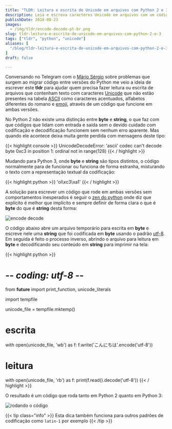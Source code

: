 ```yaml
---
title: "TLDR: Leitura e escrita de Unicode em arquivos com Python 2 e 3"
description: Leia e escreva caracteres Unicode em arquivos com um código que roda tanto em Python 2 quanto em Python 3
publishDate: 2018-08-23
images:
  - /img/tldr/encode-decode-pt-br.png
slug: tldr-leitura-e-escrita-de-unicode-em-arquivos-com-python-2-e-3
tags: ["tldr", "python", "unicode"]
aliases: [
  "/blog/tldr-leitura-e-escrita-de-unicode-em-arquivos-com-python-2-e-3"
]
draft: false

---
```


Conversando no Telegram com o [Mário Sérgio](https://twitter.com/queirozMario21) sobre problemas que surgem ao migrar código entre versões do Python me veio a ideia de escrever este **tldr** para ajudar quem precisa fazer leitura ou escrita de arquivos que contenham texto com caracteres [Unicode](https://pt.wikipedia.org/wiki/Unicode) que não estão presentes na tabela [ASCII](https://pt.wikipedia.org/wiki/ASCII) como caracteres acentuados, alfabetos diferentes do romano e [emoji](https://pt.wikipedia.org/wiki/Emoji), através de um código que funcione em ambas versões.

No Python 2 não existe uma distinção entre **byte** e **string**, o que faz com que códigos que lidam com entrada e saída sem o devido cuidado com codificação e decodificação funcionem sem nenhum erro aparente. Mas quando ele acontece deixa muita gente perdida com mensagens deste tipo:

{{< highlight console >}}
UnicodeDecodeError: 'ascii' codec can't decode byte 0xc3 in position 1: ordinal not in range(128)
{{< / highlight >}}

Mudando para Python 3, onde **byte** e **string** são tipos distintos, o código normalmente para de funcionar ou funciona de forma estranha, misturando o texto com a representação textual da codificação:

{{< highlight python >}}
'ol\xc3\xa1'
{{< / highlight >}}

A solução para escrever um código que rode em ambas versões sem comportamentos inesperados é seguir o [zen do python](https://www.python.org/dev/peps/pep-0020/) onde diz que explícito é melhor que implícito e sempre definir de forma clara o que é **byte** do que é **string** desta forma:

![encode decode](/img/tldr/encode-decode-pt-br.png)

O código abaixo abre um arquivo temporário para escrita em **byte** e escreve nele uma **string** que foi codificada em **byte** usando o padrão [utf-8](https://pt.wikipedia.org/wiki/UTF-8). Em seguida é feito o processo inverso, abrindo o arquivo para leitura em **byte** e decodificando seu conteúdo em **string** para imprimir na tela:

{{< highlight python >}}
# -*- coding: utf-8 -*-

from __future__ import print_function, unicode_literals

import tempfile

unicode_file = tempfile.mktemp()

# escrita
with open(unicode_file, 'wb') as f:
    f.write('こんにちは'.encode('utf-8'))

# leitura
with open(unicode_file, 'rb') as f:
    print(f.read().decode('utf-8'))
{{< / highlight >}}

O resultado é um código que roda tanto em Python 2 quanto em Python 3:

![rodando o código](/img/tldr/unicode-file.png)

{{< tip class="info" >}}
Esta dica também funciona para outros padrões de codificação como `latin-1` por exemplo
{{< /tip >}}
